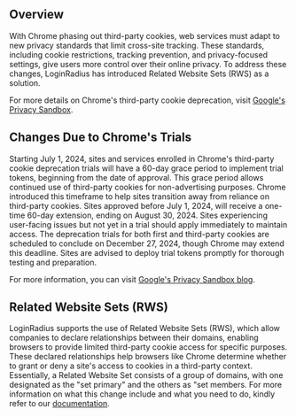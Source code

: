 ## Overview

With Chrome phasing out third-party cookies, web services must adapt to new privacy standards that limit cross-site tracking. These standards, including cookie restrictions, tracking prevention, and privacy-focused settings, give users more control over their online privacy. To address these changes, LoginRadius has introduced Related Website Sets (RWS) as a solution.

For more details on Chrome's third-party cookie deprecation, visit [Google's Privacy Sandbox](https://developers.google.com/privacy-sandbox/3pcd).

## Changes Due to Chrome's Trials

Starting July 1, 2024, sites and services enrolled in Chrome's third-party cookie deprecation trials will have a 60-day grace period to implement trial tokens, beginning from the date of approval. This grace period allows continued use of third-party cookies for non-advertising purposes. Chrome introduced this timeframe to help sites transition away from reliance on third-party cookies. Sites approved before July 1, 2024, will receive a one-time 60-day extension, ending on August 30, 2024. Sites experiencing user-facing issues but not yet in a trial should apply immediately to maintain access. The deprecation trials for both first and third-party cookies are scheduled to conclude on December 27, 2024, though Chrome may extend this deadline. Sites are advised to deploy trial tokens promptly for thorough testing and preparation.

For more information, you can visit [Google's Privacy Sandbox blog](https://developers.google.com/privacy-sandbox/blog/grace-period-update).

## Related Website Sets (RWS)

LoginRadius supports the use of Related Website Sets (RWS), which allow companies to declare relationships between their domains, enabling browsers to provide limited third-party cookie access for specific purposes. These declared relationships help browsers like Chrome determine whether to grant or deny a site's access to cookies in a third-party context. Essentially, a Related Website Set consists of a group of domains, with one designated as the "set primary" and the others as "set members. For more information on what this change include and what you need to do, kindly refer to our [documentation](/single-sign-on/faq/chrome-blocking-third-party-cookies/).